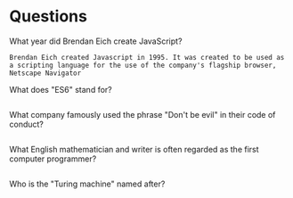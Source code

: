 # Questions

What year did Brendan Eich create JavaScript?

```
Brendan Eich created Javascript in 1995. It was created to be used as a scripting language for the use of the company's flagship browser, Netscape Navigator
```

What does "ES6" stand for?

```

```

What company famously used the phrase "Don't be evil" in their code of conduct?

```

```

What English mathematician and writer is often regarded as the first computer programmer?

```

```

Who is the "Turing machine" named after?

```

```
